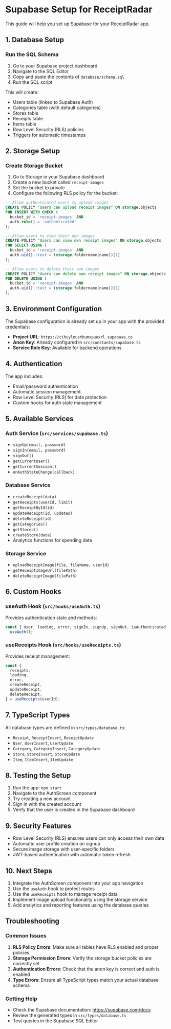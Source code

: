 # Supabase Setup for ReceiptRadar

This guide will help you set up Supabase for your ReceiptRadar app.

## 1. Database Setup

### Run the SQL Schema

1. Go to your Supabase project dashboard
2. Navigate to the SQL Editor
3. Copy and paste the contents of `database/schema.sql`
4. Run the SQL script

This will create:

- Users table (linked to Supabase Auth)
- Categories table (with default categories)
- Stores table
- Receipts table
- Items table
- Row Level Security (RLS) policies
- Triggers for automatic timestamps

## 2. Storage Setup

### Create Storage Bucket

1. Go to Storage in your Supabase dashboard
2. Create a new bucket called `receipt-images`
3. Set the bucket to private
4. Configure the following RLS policy for the bucket:

```sql
-- Allow authenticated users to upload images
CREATE POLICY "Users can upload receipt images" ON storage.objects
FOR INSERT WITH CHECK (
  bucket_id = 'receipt-images' AND
  auth.role() = 'authenticated'
);

-- Allow users to view their own images
CREATE POLICY "Users can view own receipt images" ON storage.objects
FOR SELECT USING (
  bucket_id = 'receipt-images' AND
  auth.uid()::text = (storage.foldername(name))[1]
);

-- Allow users to delete their own images
CREATE POLICY "Users can delete own receipt images" ON storage.objects
FOR DELETE USING (
  bucket_id = 'receipt-images' AND
  auth.uid()::text = (storage.foldername(name))[1]
);
```

## 3. Environment Configuration

The Supabase configuration is already set up in your app with the provided credentials:

- **Project URL**: `https://cihuylmusthumxpuexrl.supabase.co`
- **Anon Key**: Already configured in `src/constants/supabase.ts`
- **Service Role Key**: Available for backend operations

## 4. Authentication

The app includes:

- Email/password authentication
- Automatic session management
- Row Level Security (RLS) for data protection
- Custom hooks for auth state management

## 5. Available Services

### Auth Service (`src/services/supabase.ts`)

- `signUp(email, password)`
- `signIn(email, password)`
- `signOut()`
- `getCurrentUser()`
- `getCurrentSession()`
- `onAuthStateChange(callback)`

### Database Service

- `createReceipt(data)`
- `getReceipts(userId, limit)`
- `getReceiptById(id)`
- `updateReceipt(id, updates)`
- `deleteReceipt(id)`
- `getCategories()`
- `getStores()`
- `createStore(data)`
- Analytics functions for spending data

### Storage Service

- `uploadReceiptImage(file, fileName, userId)`
- `getReceiptImageUrl(filePath)`
- `deleteReceiptImage(filePath)`

## 6. Custom Hooks

### useAuth Hook (`src/hooks/useAuth.ts`)

Provides authentication state and methods:

```typescript
const { user, loading, error, signIn, signUp, signOut, isAuthenticated } =
  useAuth();
```

### useReceipts Hook (`src/hooks/useReceipts.ts`)

Provides receipt management:

```typescript
const {
  receipts,
  loading,
  error,
  createReceipt,
  updateReceipt,
  deleteReceipt,
} = useReceipts(userId);
```

## 7. TypeScript Types

All database types are defined in `src/types/database.ts`:

- `Receipt`, `ReceiptInsert`, `ReceiptUpdate`
- `User`, `UserInsert`, `UserUpdate`
- `Category`, `CategoryInsert`, `CategoryUpdate`
- `Store`, `StoreInsert`, `StoreUpdate`
- `Item`, `ItemInsert`, `ItemUpdate`

## 8. Testing the Setup

1. Run the app: `npm start`
2. Navigate to the AuthScreen component
3. Try creating a new account
4. Sign in with the created account
5. Verify that the user is created in the Supabase dashboard

## 9. Security Features

- Row Level Security (RLS) ensures users can only access their own data
- Automatic user profile creation on signup
- Secure image storage with user-specific folders
- JWT-based authentication with automatic token refresh

## 10. Next Steps

1. Integrate the AuthScreen component into your app navigation
2. Use the `useAuth` hook to protect routes
3. Use the `useReceipts` hook to manage receipt data
4. Implement image upload functionality using the storage service
5. Add analytics and reporting features using the database queries

## Troubleshooting

### Common Issues

1. **RLS Policy Errors**: Make sure all tables have RLS enabled and proper policies
2. **Storage Permission Errors**: Verify the storage bucket policies are correctly set
3. **Authentication Errors**: Check that the anon key is correct and auth is enabled
4. **Type Errors**: Ensure all TypeScript types match your actual database schema

### Getting Help

- Check the Supabase documentation: https://supabase.com/docs
- Review the generated types in `src/types/database.ts`
- Test queries in the Supabase SQL Editor
